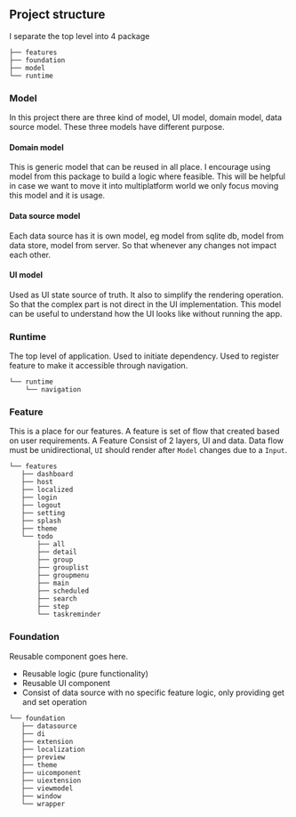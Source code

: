 ## Project structure

I separate the top level into 4 package

```
├── features
├── foundation
├── model
└── runtime
```

### Model

In this project there are three kind of model, UI model, domain model, data source model. These three models have different purpose.

#### Domain model

This is generic model that can be reused in all place. I encourage using model from this package to build a logic where feasible. This will be helpful in case we want to move it into multiplatform
world we only focus moving this model and it is usage.

#### Data source model

Each data source has it is own model, eg model from sqlite db, model from data store, model from server. So that whenever any changes not impact each other.

#### UI model

Used as UI state source of truth. It also to simplify the rendering operation. So that the complex part is not direct in the UI implementation. This model can be useful to understand how the UI looks
like without running the app.

### Runtime

The top level of application. Used to initiate dependency. Used to register feature to make it accessible through navigation.

```
└── runtime
    └── navigation
```

### Feature

This is a place for our features. A feature is set of flow that created based on user requirements. A Feature Consist of 2 layers, UI and data. Data flow must be unidirectional, `UI` should render
after `Model` changes due to a `Input`.

```
└── features
   ├── dashboard
   ├── host
   ├── localized
   ├── login
   ├── logout
   ├── setting
   ├── splash
   ├── theme
   └── todo
       ├── all
       ├── detail
       ├── group
       ├── grouplist
       ├── groupmenu
       ├── main
       ├── scheduled
       ├── search
       ├── step
       └── taskreminder
```

### Foundation

Reusable component goes here.

- Reusable logic (pure functionality)
- Reusable UI component
- Consist of data source with no specific feature logic, only providing get and set operation

```
└── foundation
   ├── datasource
   ├── di
   ├── extension
   ├── localization
   ├── preview
   ├── theme
   ├── uicomponent
   ├── uiextension
   ├── viewmodel
   ├── window
   └── wrapper
```
